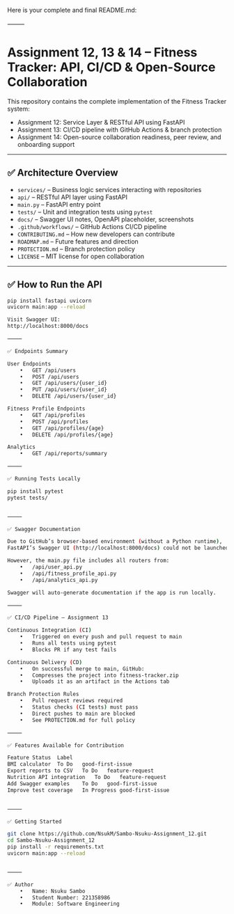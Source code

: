 Here is your complete and final README.md:

⸻


# Assignment 12, 13 & 14 – Fitness Tracker: API, CI/CD & Open-Source Collaboration

This repository contains the complete implementation of the Fitness Tracker system:

- Assignment 12: Service Layer & RESTful API using FastAPI  
- Assignment 13: CI/CD pipeline with GitHub Actions & branch protection  
- Assignment 14: Open-source collaboration readiness, peer review, and onboarding support

---

## ✅ Architecture Overview

- `services/` – Business logic services interacting with repositories  
- `api/` – RESTful API layer using FastAPI  
- `main.py` – FastAPI entry point  
- `tests/` – Unit and integration tests using `pytest`  
- `docs/` – Swagger UI notes, OpenAPI placeholder, screenshots  
- `.github/workflows/` – GitHub Actions CI/CD pipeline  
- `CONTRIBUTING.md` – How new developers can contribute  
- `ROADMAP.md` – Future features and direction  
- `PROTECTION.md` – Branch protection policy  
- `LICENSE` – MIT license for open collaboration  

---

## ✅ How to Run the API

```bash
pip install fastapi uvicorn
uvicorn main:app --reload

Visit Swagger UI:
http://localhost:8000/docs

⸻

✅ Endpoints Summary

User Endpoints
	•	GET /api/users
	•	POST /api/users
	•	GET /api/users/{user_id}
	•	PUT /api/users/{user_id}
	•	DELETE /api/users/{user_id}

Fitness Profile Endpoints
	•	GET /api/profiles
	•	POST /api/profiles
	•	GET /api/profiles/{age}
	•	DELETE /api/profiles/{age}

Analytics
	•	GET /api/reports/summary

⸻

✅ Running Tests Locally

pip install pytest
pytest tests/


⸻

✅ Swagger Documentation

Due to GitHub’s browser-based environment (without a Python runtime),
FastAPI’s Swagger UI (http://localhost:8000/docs) could not be launched here.

However, the main.py file includes all routers from:
	•	/api/user_api.py
	•	/api/fitness_profile_api.py
	•	/api/analytics_api.py

Swagger will auto-generate documentation if the app is run locally.

⸻

✅ CI/CD Pipeline – Assignment 13

Continuous Integration (CI)
	•	Triggered on every push and pull request to main
	•	Runs all tests using pytest
	•	Blocks PR if any test fails

Continuous Delivery (CD)
	•	On successful merge to main, GitHub:
	•	Compresses the project into fitness-tracker.zip
	•	Uploads it as an artifact in the Actions tab

Branch Protection Rules
	•	Pull request reviews required
	•	Status checks (CI tests) must pass
	•	Direct pushes to main are blocked
	•	See PROTECTION.md for full policy

⸻

✅ Features Available for Contribution

Feature	Status	Label
BMI calculator	To Do	good-first-issue
Export reports to CSV	To Do	feature-request
Nutrition API integration	To Do	feature-request
Add Swagger examples	To Do	good-first-issue
Improve test coverage	In Progress	good-first-issue


⸻

✅ Getting Started

git clone https://github.com/NsukM/Sambo-Nsuku-Assignment_12.git
cd Sambo-Nsuku-Assignment_12
pip install -r requirements.txt
uvicorn main:app --reload


⸻

✅ Author
	•	Name: Nsuku Sambo
	•	Student Number: 221358986
	•	Module: Software Engineering
